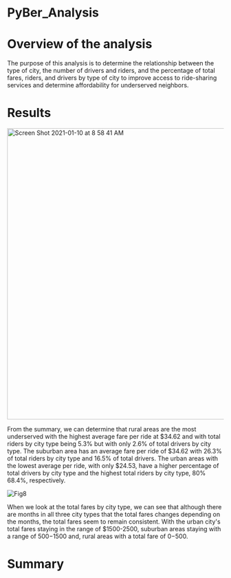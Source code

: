 # PyBer_Analysis
# Overview of the analysis

The purpose of this analysis is to determine the relationship between the type of city, the number of drivers and riders, and the percentage of total fares, riders, and drivers by type of city to improve access to ride-sharing services and determine affordability for underserved neighbors.



# Results
<img width="677" alt="Screen Shot 2021-01-10 at 8 58 41 AM" src="https://user-images.githubusercontent.com/74740339/104132465-9d779300-533a-11eb-9265-7147e6bf437e.png">

From the summary, we can determine that rural areas are the most underserved with the highest average fare per ride at $34.62 and with total riders by city type being 5.3%  but with only 2.6% of total drivers by city type. The suburban area has an average fare per ride of $34.62  with 26.3%  of total riders by city type and 16.5% of total drivers. The urban areas with the lowest average per ride, with only $24.53, have a higher percentage of total drivers by city type and the highest total riders by city type, 80% 68.4%, respectively. 

![Fig8](https://user-images.githubusercontent.com/74740339/104132483-c5ff8d00-533a-11eb-9243-32de45a17523.png)

When we look at the total fares by city type, we can see that although there are months in all three city types that the total fares changes depending on the months, the total fares seem to remain consistent. With the urban city's total fares staying in the range of $1500-2500,  suburban areas staying with a range of $500-$1500 and, rural areas with a total fare of $0-$500.



# Summary


